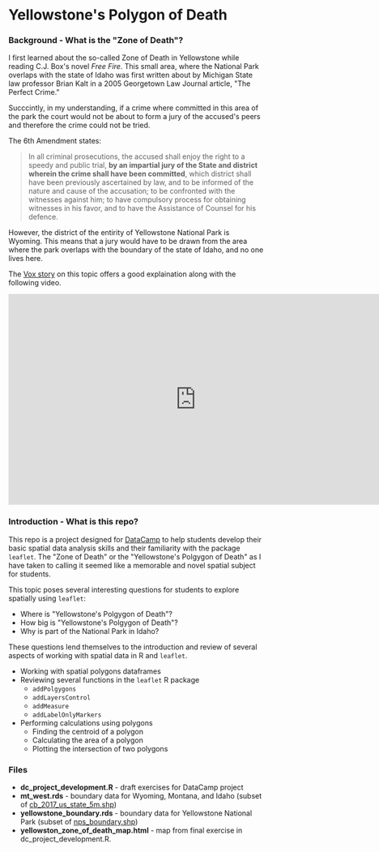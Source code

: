 # Yellowstone's Polygon of Death

### Background - What is the "Zone of Death"?

I first learned about the so-called Zone of Death in Yellowstone while reading C.J. Box's novel *Free Fire*. This small area, where the National Park overlaps with the state of Idaho was first written about by Michigan State law professor Brian Kalt in a 2005 Georgetown Law Journal article, "The Perfect Crime." 

Succcintly, in my understanding, if a crime where committed in this area of the park the court would not be about to form a jury of the accused's peers and therefore the crime could not be tried. 

The 6th Amendment states: 

> In all criminal prosecutions, the accused shall enjoy the right to a speedy and public trial, **by an impartial jury of the State and district wherein the crime shall have been committed**, which district shall have been previously ascertained by law, and to be informed of the nature and cause of the accusation; to be confronted with the witnesses against him; to have compulsory process for obtaining witnesses in his favor, and to have the Assistance of Counsel for his defence.

However, the district of the entirity of Yellowstone National Park is Wyoming. This means that a jury would have to be drawn from the area where the park overlaps with the boundary of the state of Idaho, and no one lives here. 

The [Vox story](https://www.vox.com/2014/5/22/5738756/you-can-kill-someone-in-a-section-of-yellowstone-and-get-away-scot) on this topic offers a good explaination along with the following video.

<iframe width="740" height="416" src="https://www.youtube.com/embed/-E4OqN9tJnw" frameborder="0" allow="autoplay; encrypted-media" allowfullscreen></iframe>

### Introduction - What is this repo? 

This repo is a project designed for [DataCamp](www.datacamp.com) to help students develop their basic spatial data analysis skills and their familiarity with the package `leaflet`. The "Zone of Death" or the "Yellowstone's Polgygon of Death" as I have taken to calling it seemed like a memorable and novel spatial subject for students. 

This topic poses several interesting questions for students to explore spatially using `leaflet`:
* Where is "Yellowstone's Polgygon of Death"?
* How big is "Yellowstone's Polgygon of Death"? 
* Why is part of the National Park in Idaho?

These questions lend themselves to the introduction and review of several aspects of working with spatial data in R and `leaflet`. 

* Working with spatial polygons dataframes 
* Reviewing several functions in the `leaflet` R package  
    * `addPolgygons`    
    * `addLayersControl`
    * `addMeasure`
    * `addLabelOnlyMarkers`
* Performing calculations using polygons
    * Finding the centroid of a polygon 
    * Calculating the area of a polygon
    * Plotting the intersection of two polygons

### Files 

- **dc_project_development.R**  - draft exercises for DataCamp project
- **mt_west.rds** - boundary data for Wyoming, Montana, and Idaho (subset of [cb_2017_us_state_5m.shp](https://www.census.gov/geo/maps-data/data/cbf/cbf_state.html))
- **yellowstone_boundary.rds** - boundary data for Yellowstone National Park (subset of [nps_boundary.shp](https://catalog.data.gov/dataset/national-park-boundariesf0a4c))
- **yellowston_zone_of_death_map.html** - map from final exercise in dc_project_development.R.

